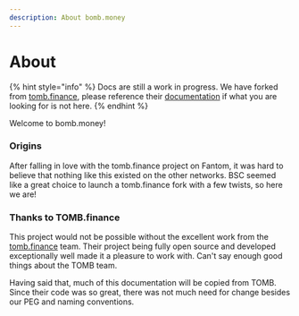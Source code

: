 ```yaml
---
description: About bomb.money
---
```


# About

{% hint style="info" %}
Docs are still a work in progress.  We have forked from [tomb.finance](https://tomb.finance), please reference their [documentation](https://docs.tomb.finance) if what you are looking for is not here.
{% endhint %}

Welcome to bomb.money!

### Origins

After falling in love with the tomb.finance project on Fantom, it was hard to believe that nothing like this existed on the other networks.  BSC seemed like a great choice to launch a tomb.finance fork with a few twists, so here we are!

### Thanks to TOMB.finance

This project would not be possible without the excellent work from the [tomb.finance](https://tomb.finance) team.  Their project being fully open source and developed exceptionally well made it a pleasure to work with.  Can't say enough good things about the TOMB team.

Having said that, much of this documentation will be copied from TOMB.  Since their code was so great, there was not much need for change besides our PEG and naming conventions.
